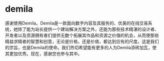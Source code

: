 ﻿# demila
感谢使用Demila。Demila是一款面向数字内容及其服务的、优美的在线交易系统，她除了能为站长提供一个建站解决方案之外，还能为那些技术精湛的设计者、开发者以及资源拥有者们提供无数个拓展其作品和资源之价值的机会，从而使那些精益求精者的智慧和创意，无论是价格，还是价值，都达到应有的尺度。这是我们的宗旨，也是Demila的使命。我们热切希望能有更多的人为Demila添砖加瓦，使其更加优秀。现在，感谢您也参与其中。
